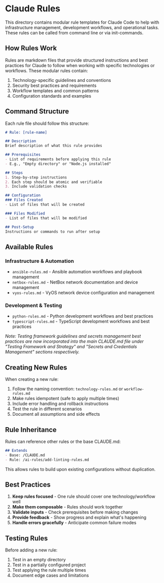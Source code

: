# Claude Rules

This directory contains modular rule templates for Claude Code to help with infrastructure management, development workflows, and operational tasks. These rules can be called from command line or via init-commands.

## How Rules Work

Rules are markdown files that provide structured instructions and best practices for Claude to follow when working with specific technologies or workflows. These modular rules contain:

1. Technology-specific guidelines and conventions
2. Security best practices and requirements
3. Workflow templates and common patterns
4. Configuration standards and examples

## Command Structure

Each rule file should follow this structure:

```markdown
# Rule: [rule-name]

## Description
Brief description of what this rule provides

## Prerequisites
- List of requirements before applying this rule
- E.g., "Empty directory" or "Node.js installed"

## Steps
1. Step-by-step instructions
2. Each step should be atomic and verifiable
3. Include validation checks

## Configuration
### Files Created
- List of files that will be created

### Files Modified  
- List of files that will be modified

## Post-Setup
Instructions or commands to run after setup
```

## Available Rules

### Infrastructure & Automation
- `ansible-rules.md` - Ansible automation workflows and playbook management
- `netbox-rules.md` - NetBox network documentation and device management
- `vyos-rules.md` - VyOS network device configuration and management

### Development & Testing
- `python-rules.md` - Python development workflows and best practices
- `typescript-rules.md` - TypeScript development workflows and best practices

*Note: Testing framework guidelines and secrets management best practices are now incorporated into the main CLAUDE.md file under "Testing Framework and Strategy" and "Secrets and Credentials Management" sections respectively.*

## Creating New Rules

When creating a new rule:

1. Follow the naming convention: `technology-rules.md` or `workflow-rules.md`
2. Make rules idempotent (safe to apply multiple times)
3. Include error handling and rollback instructions
4. Test the rule in different scenarios
5. Document all assumptions and side effects

## Rule Inheritance

Rules can reference other rules or the base CLAUDE.md:

```markdown
## Extends
- Base: /CLAUDE.md
- Rule: /ai-rules/add-linting-rules.md
```

This allows rules to build upon existing configurations without duplication.

## Best Practices

1. **Keep rules focused** - One rule should cover one technology/workflow well
2. **Make them composable** - Rules should work together
3. **Validate inputs** - Check prerequisites before making changes
4. **Provide feedback** - Show progress and explain what's happening
5. **Handle errors gracefully** - Anticipate common failure modes

## Testing Rules

Before adding a new rule:

1. Test in an empty directory
2. Test in a partially configured project
3. Test applying the rule multiple times
4. Document edge cases and limitations
